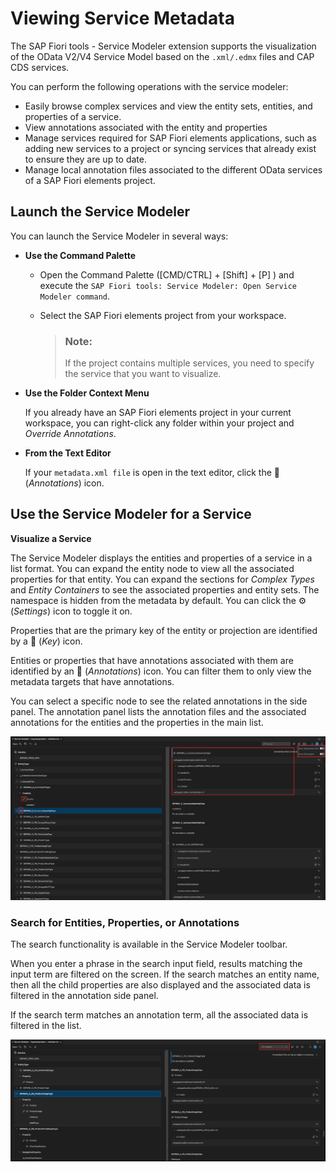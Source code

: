 <!-- loioe369c2c20c03458a92b24b9dcbcb470f -->

<link rel="stylesheet" type="text/css" href="../css/sap-icons.css"/>

# Viewing Service Metadata

The SAP Fiori tools - Service Modeler extension supports the visualization of the OData V2/V4 Service Model based on the `.xml/.edmx` files and CAP CDS services.

You can perform the following operations with the service modeler:

-   Easily browse complex services and view the entity sets, entities, and properties of a service.
-   View annotations associated with the entity and properties
-   Manage services required for SAP Fiori elements applications, such as adding new services to a project or syncing services that already exist to ensure they are up to date.
-   Manage local annotation files associated to the different OData services of a SAP Fiori elements project.



<a name="loioe369c2c20c03458a92b24b9dcbcb470f__section_uph_2rk_xlb"/>

## Launch the Service Modeler

You can launch the Service Modeler in several ways:

-   **Use the Command Palette**

    -   Open the Command Palette \([CMD/CTRL\] + [Shift\] + [P\] \) and execute the `SAP Fiori tools: Service Modeler: Open Service Modeler command`.
    -   Select the SAP Fiori elements project from your workspace.

        > ### Note:  
        > If the project contains multiple services, you need to specify the service that you want to visualize.


-   **Use the Folder Context Menu**

    If you already have an SAP Fiori elements project in your current workspace, you can right-click any folder within your project and *Override Annotations*.

-   **From the Text Editor**

    If your `metadata.xml file` is open in the text editor, click the <span class="SAP-icons-V5"></span> \(*Annotations*\) icon.




<a name="loioe369c2c20c03458a92b24b9dcbcb470f__section_e45_xjy_wlb"/>

## Use the Service Modeler for a Service

**Visualize a Service**

The Service Modeler displays the entities and properties of a service in a list format. You can expand the entity node to view all the associated properties for that entity. You can expand the sections for *Complex Types* and *Entity Containers* to see the associated properties and entity sets. The namespace is hidden from the metadata by default. You can click the :gear: \(*Settings*\) icon to toggle it on.

Properties that are the primary key of the entity or projection are identified by a :key: \(*Key*\) icon.

Entities or properties that have annotations associated with them are identified by an <span class="SAP-icons-V5"></span> \(*Annotations*\) icon. You can filter them to only view the metadata targets that have annotations.

You can select a specific node to see the related annotations in the side panel. The annotation panel lists the annotation files and the associated annotations for the entities and the properties in the main list.

![](images/Fiori_Tools_Service_Modeler_-_Toggle_Namespace_2864d9a.png)



### Search for Entities, Properties, or Annotations

The search functionality is available in the Service Modeler toolbar.

When you enter a phrase in the search input field, results matching the input term are filtered on the screen. If the search matches an entity name, then all the child properties are also displayed and the associated data is filtered in the annotation side panel.

If the search term matches an annotation term, all the associated data is filtered in the list.

![](images/Screenshot_Service_Modeler_Country_search_2b1e728.png)

